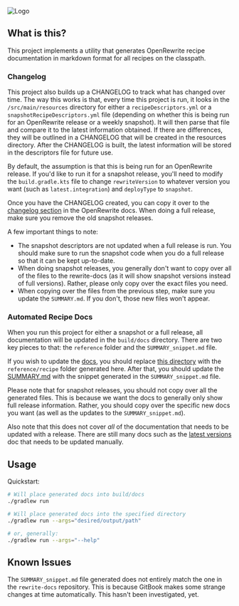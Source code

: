 ![Logo](https://github.com/openrewrite/rewrite/raw/main/doc/logo-oss.png)
## What is this?

This project implements a utility that generates OpenRewrite recipe documentation in markdown format for all recipes on the classpath.

### Changelog

This project also builds up a CHANGELOG to track what has changed over time. The way this works is that, every time
this project is run, it looks in the `/src/main/resources` directory for either a `recipeDescriptors.yml` or a
`snapshotRecipeDescriptors.yml` file (depending on whether this is being run for an OpenRewrite release or a weekly 
snapshot). It will then parse that file and compare it to the latest information obtained. If there are differences,
they will be outlined in a CHANGELOG that will be created in the resources directory. After the CHANGELOG is built,
the latest information will be stored in the descriptors file for future use.

By default, the assumption is that this is being run for an OpenRewrite release. If you'd like to run it for a snapshot
release, you'll need to modify the `build.gradle.kts` file to change `rewriteVersion` to whatever version you want
(such as `latest.integration`) and `deployType` to `snapshot`.

Once you have the CHANGELOG created, you can copy it over to the [changelog section](https://docs.openrewrite.org/changelog/)
in the OpenRewrite docs. When doing a full release, make sure you remove the old snapshot releases.

A few important things to note:

* The snapshot descriptors are not updated when a full release is run. You should make sure to run the snapshot code when you do a full release so that it can be kept up-to-date.
* When doing snapshot releases, you generally don't want to copy over all of the files to the rewrite-docs (as it will show snapshot versions instead of full versions). Rather, please only copy over the exact files you need.
* When copying over the files from the previous step, make sure you update the `SUMMARY.md`. If you don't, those new files won't appear.

### Automated Recipe Docs

When you run this project for either a snapshot or a full release, all documentation will be updated in the 
`build/docs` directory. There are two key pieces to that: the `reference` folder and the `SUMMARY_snippet.md` file. 

If you wish to update the [docs](https://docs.openrewrite.org/reference/recipes), you should replace [this directory](https://github.com/openrewrite/rewrite-docs/tree/master/reference/recipes)
with the `reference/recipe` folder generated here. After that, you should update the [SUMMARY.md](https://github.com/openrewrite/rewrite-docs/blob/master/SUMMARY.md?plain=1#L53-L1066)
with the snippet generated in the `SUMMARY_snippet.md` file.

Please note that for snapshot releases, you should not copy over all the generated files. This is because we want
the docs to generally only show full release information. Rather, you should copy over the specific new docs you want
(as well as the updates to the `SUMMARY_snippet.md`).

Also note that this does not cover _all_ of the documentation that needs to be updated with a release. There are still
many docs such as the [latest versions](https://docs.openrewrite.org/reference/latest-versions-of-every-openrewrite-module) doc
that needs to be updated manually.

## Usage

Quickstart:

```sh
# Will place generated docs into build/docs
./gradlew run

# Will place generated docs into the specified directory
./gradlew run --args="desired/output/path"

# or, generally:
./gradlew run --args="--help"
```
## Known Issues

The `SUMMARY_snippet.md` file generated does not entirely match the one in the `rewrite-docs` repository. This is 
because GitBook makes some strange changes at time automatically. This hasn't been investigated, yet.